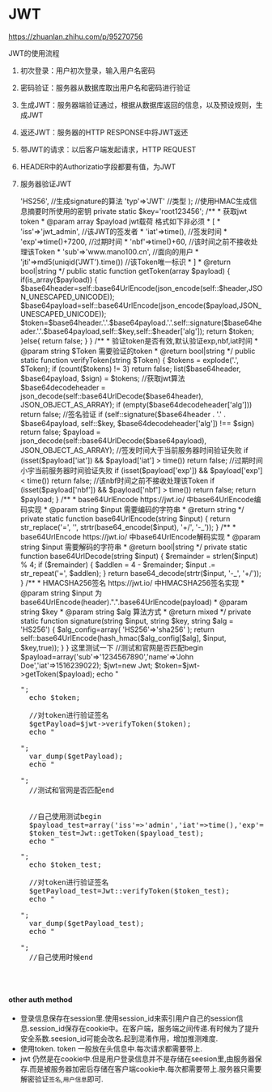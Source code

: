 # JWT

https://zhuanlan.zhihu.com/p/95270756

JWT的使用流程

 1. 初次登录：用户初次登录，输入用户名密码
 1. 密码验证：服务器从数据库取出用户名和密码进行验证
 1. 生成JWT：服务器端验证通过，根据从数据库返回的信息，以及预设规则，生成JWT
 1. 返还JWT：服务器的HTTP RESPONSE中将JWT返还
 1. 带JWT的请求：以后客户端发起请求，HTTP REQUEST
 1. HEADER中的Authorizatio字段都要有值，为JWT
 1. 服务器验证JWT


    <?php
    /**
     * PHP实现jwt
     */
    class JwtAuth {
    
      //头部
      private static $header=array(
        'alg'=>'HS256', //生成signature的算法
        'typ'=>'JWT'  //类型
      );
    
      //使用HMAC生成信息摘要时所使用的密钥
      private static $key='root123456';
    
    
      /**
       * 获取jwt token
       * @param array $payload jwt载荷  格式如下非必须
       * [
       * 'iss'=>'jwt_admin', //该JWT的签发者
       * 'iat'=>time(), //签发时间
       * 'exp'=>time()+7200, //过期时间
       * 'nbf'=>time()+60, //该时间之前不接收处理该Token
       * 'sub'=>'www.mano100.cn', //面向的用户
       * 'jti'=>md5(uniqid('JWT').time()) //该Token唯一标识
       * ]
       * @return bool|string
       */
      public static function getToken(array $payload)
      {
        if(is_array($payload))
        {
          $base64header=self::base64UrlEncode(json_encode(self::$header,JSON_UNESCAPED_UNICODE));
          $base64payload=self::base64UrlEncode(json_encode($payload,JSON_UNESCAPED_UNICODE));
          $token=$base64header.'.'.$base64payload.'.'.self::signature($base64header.'.'.$base64payload,self::$key,self::$header['alg']);
          return $token;
        }else{
          return false;
        }
      }
    
    
      /**
       * 验证token是否有效,默认验证exp,nbf,iat时间
       * @param string $Token 需要验证的token
       * @return bool|string
       */
      public static function verifyToken(string $Token)
      {
        $tokens = explode('.', $Token);
        if (count($tokens) != 3)
          return false;
    
        list($base64header, $base64payload, $sign) = $tokens;
    
        //获取jwt算法
        $base64decodeheader = json_decode(self::base64UrlDecode($base64header), JSON_OBJECT_AS_ARRAY);
        if (empty($base64decodeheader['alg']))
          return false;
    
        //签名验证
        if (self::signature($base64header . '.' . $base64payload, self::$key, $base64decodeheader['alg']) !== $sign)
          return false;
    
        $payload = json_decode(self::base64UrlDecode($base64payload), JSON_OBJECT_AS_ARRAY);
    
        //签发时间大于当前服务器时间验证失败
        if (isset($payload['iat']) && $payload['iat'] > time())
          return false;
    
        //过期时间小宇当前服务器时间验证失败
        if (isset($payload['exp']) && $payload['exp'] < time())
          return false;
    
        //该nbf时间之前不接收处理该Token
        if (isset($payload['nbf']) && $payload['nbf'] > time())
          return false;
    
        return $payload;
      }
    
      /**
       * base64UrlEncode  https://jwt.io/ 中base64UrlEncode编码实现
       * @param string $input 需要编码的字符串
       * @return string
       */
      private static function base64UrlEncode(string $input)
      {
        return str_replace('=', '', strtr(base64_encode($input), '+/', '-_'));
      }
    
      /**
       * base64UrlEncode https://jwt.io/ 中base64UrlEncode解码实现
       * @param string $input 需要解码的字符串
       * @return bool|string
       */
      private static function base64UrlDecode(string $input)
      {
        $remainder = strlen($input) % 4;
        if ($remainder) {
          $addlen = 4 - $remainder;
          $input .= str_repeat('=', $addlen);
        }
        return base64_decode(strtr($input, '-_', '+/'));
      }
    
      /**
       * HMACSHA256签名  https://jwt.io/ 中HMACSHA256签名实现
       * @param string $input 为base64UrlEncode(header).".".base64UrlEncode(payload)
       * @param string $key
       * @param string $alg  算法方式
       * @return mixed
       */
      private static function signature(string $input, string $key, string $alg = 'HS256')
      {
        $alg_config=array(
          'HS256'=>'sha256'
        );
        return self::base64UrlEncode(hash_hmac($alg_config[$alg], $input, $key,true));
      }
    }
    
    
    这里测试一下
    
    //测试和官网是否匹配begin
      $payload=array('sub'=>'1234567890','name'=>'John Doe','iat'=>1516239022);
      $jwt=new Jwt;
      $token=$jwt->getToken($payload);
      echo "<pre>";
      echo $token;
    
      //对token进行验证签名
      $getPayload=$jwt->verifyToken($token);
      echo "<br><br>";
      var_dump($getPayload);
      echo "<br><br>";
      //测试和官网是否匹配end
    
    
      //自己使用测试begin
      $payload_test=array('iss'=>'admin','iat'=>time(),'exp'=>time()+7200,'nbf'=>time(),'sub'=>'www.admin.com','jti'=>md5(uniqid('JWT').time()));;
      $token_test=Jwt::getToken($payload_test);
      echo "<pre>";
      echo $token_test;
    
      //对token进行验证签名
      $getPayload_test=Jwt::verifyToken($token_test);
      echo "<br><br>";
      var_dump($getPayload_test);
      echo "<br><br>";
      //自己使用时候end
      
     
#### other auth method

 - 登录信息保存在session里.使用session_id来索引用户自己的session信息.session_id保存在cookie中。在客户端，服务端之间传递.有时候为了提升安全系数.seesion_id可能会改名.起到混淆作用，增加推测难度.
 - 使用token. token 一般放在头信息中.每次请求都需要带上.
 - jwt 仍然是在cookie中.但是用户登录信息并不是存储在seesion里,由服务器保存.而是被服务器加密后存储在客户端cookie中.每次都需要带上.服务器只需要解密验证`签名`,`用户信息`即可.
